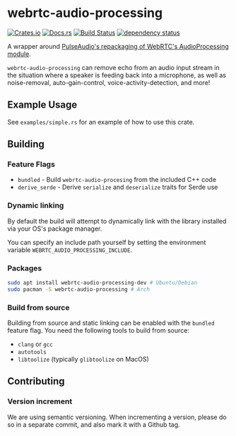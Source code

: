 # webrtc-audio-processing
[![Crates.io](https://img.shields.io/crates/v/webrtc-audio-processing.svg)](https://crates.io/crates/webrtc-audio-processing)
[![Docs.rs](https://docs.rs/webrtc-audio-processing/badge.svg)](https://docs.rs/webrtc-audio-processing)
[![Build Status](https://travis-ci.org/tonarino/webrtc-audio-processing.svg?branch=master)](https://travis-ci.org/tonarino/webrtc-audio-processing)
[![dependency status](https://deps.rs/repo/github/tonarino/webrtc-audio-processing/status.svg)](https://deps.rs/repo/github/tonarino/webrtc-audio-processing)

A wrapper around [PulseAudio's repackaging of WebRTC's AudioProcessing module](https://www.freedesktop.org/software/pulseaudio/webrtc-audio-processing/).

`webrtc-audio-processing` can remove echo from an audio input stream in the situation where a speaker is feeding back into a microphone, as well as noise-removal, auto-gain-control, voice-activity-detection, and more!

## Example Usage

See `examples/simple.rs` for an example of how to use this crate.

## Building

### Feature Flags

* `bundled` - Build `webrtc-audio-procesing` from the included C++ code
* `derive_serde` - Derive `serialize` and `deserialize` traits for Serde use

### Dynamic linking

By default the build will attempt to dynamically link with the library installed via your OS's package manager.

You can specify an include path yourself by setting the environment variable `WEBRTC_AUDIO_PROCESSING_INCLUDE`.

### Packages

```sh
sudo apt install webrtc-audio-processing-dev # Ubuntu/Debian
sudo pacman -S webrtc-audio-processing # Arch
```

### Build from source

Building from source and static linking can be enabled with the `bundled` feature flag. You need the following tools to build from source:

* `clang` or `gcc`
* `autotools`
* `libtoolize` (typically `glibtoolize` on MacOS)

## Contributing

### Version increment

We are using semantic versioning. When incrementing a version, please do so in a separate commit, and also mark it with a Github tag.
